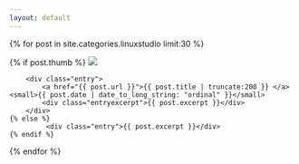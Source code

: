 ```yaml
---
layout: default
---
```


{% for post in site.categories.linuxstudio limit:30 %}

  <div class="post">
	{% if post.thumb %}
		<img class="entrythumb" src="/images/small/{{ post.thumb }}"/>

		<div class="entry">
			<a href="{{ post.url }}">{{ post.title | truncate:200 }} </a><small>{{ post.date | date_to_long_string: "ordinal" }}</small>
			<div class="entryexcerpt">{{ post.excerpt }}</div>
		</div>
	{% else %}
	         <div class="entry">{{ post.excerpt }}</div>
	{% endif %}
  </div>
{% endfor %}
